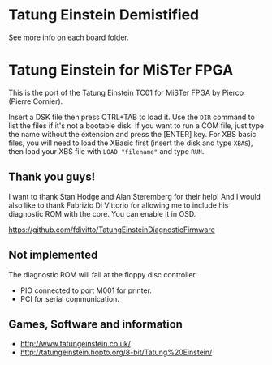 Tatung Einstein Demistified
===============================

See more info on each board folder.



Tatung Einstein for MiSTer FPGA
===============================

This is the port of the Tatung Einstein TC01 for MiSTer FPGA by Pierco (Pierre Cornier).


Insert a DSK file then press CTRL+TAB to load it. Use the `DIR` command to list the files if it's not a bootable disk. If you want to run a COM file, just type the name without the extension and press the [ENTER] key. For XBS basic files, you will need to load the XBasic first (insert the disk and type `XBAS`), then load your XBS file with `LOAD "filename"` and type `RUN`.

Thank you guys!
---------------

I want to thank Stan Hodge and Alan Steremberg for their help!
And I would also like to thank Fabrizio Di Vittorio for allowing me to include his diagnostic ROM with the core. You can enable it in OSD.

https://github.com/fdivitto/TatungEinsteinDiagnosticFirmware


Not implemented
---------------

The diagnostic ROM will fail at the floppy disc controller.

- PIO connected to port M001 for printer.
- PCI for serial communication.

Games, Software and information
-------------------------------

- http://www.tatungeinstein.co.uk/
- http://tatungeinstein.hopto.org/8-bit/Tatung%20Einstein/

